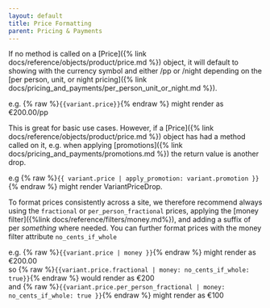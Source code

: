 ```yaml
---
layout: default
title: Price Formatting
parent: Pricing & Payments
---
```


If no method is called on a [Price]({% link docs/reference/objects/product/price.md %}) object, it will default to showing with the currency symbol and either /pp or /night depending on the [per person, unit, or night pricing]({% link docs/pricing_and_payments/per_person_unit_or_night.md %}).

e.g. {% raw %}`{{variant.price}}`{% endraw %} might render as €200.00/pp 

This is great for basic use cases. However, if a [Price]({% link docs/reference/objects/product/price.md %}) object has had a method called on it, e.g. when applying [promotions]({% link docs/pricing_and_payments/promotions.md %}) the return value is another drop.

e.g {% raw %}`{{ variant.price | apply_promotion: variant.promotion }}`{% endraw %} might render VariantPriceDrop. 

To format prices consistently across a site, we therefore recommend always using the `fractional` or `per_person_fractional` prices, applying the [money filter]({%link docs/reference/filters/money.md%}), and adding a suffix of per _something_ where needed. You can further format prices with the money filter attribute `no_cents_if_whole`

e.g. {% raw %}`{{variant.price | money }}`{% endraw %} might render as €200.00<br>
so   {% raw %}`{{variant.price.fractional | money: no_cents_if_whole: true}}`{% endraw %} would render as €200<br>
and  {% raw %}`{{variant.price.per_person_fractional | money: no_cents_if_whole: true }}`{% endraw %} might render as €100
